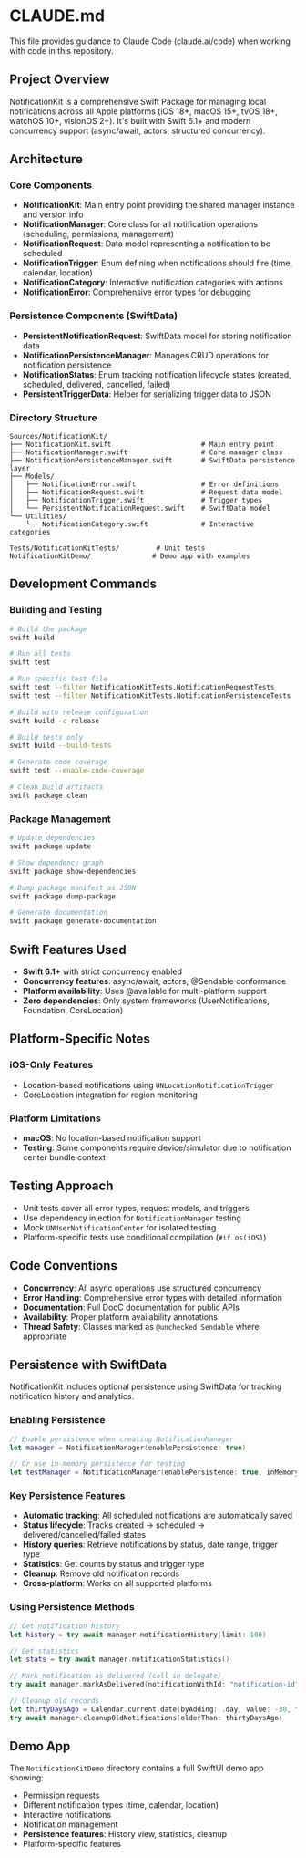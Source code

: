 # CLAUDE.md

This file provides guidance to Claude Code (claude.ai/code) when working with code in this repository.

## Project Overview

NotificationKit is a comprehensive Swift Package for managing local notifications across all Apple platforms (iOS 18+, macOS 15+, tvOS 18+, watchOS 10+, visionOS 2+). It's built with Swift 6.1+ and modern concurrency support (async/await, actors, structured concurrency).

## Architecture

### Core Components

- **NotificationKit**: Main entry point providing the shared manager instance and version info
- **NotificationManager**: Core class for all notification operations (scheduling, permissions, management)
- **NotificationRequest**: Data model representing a notification to be scheduled
- **NotificationTrigger**: Enum defining when notifications should fire (time, calendar, location)
- **NotificationCategory**: Interactive notification categories with actions
- **NotificationError**: Comprehensive error types for debugging

### Persistence Components (SwiftData)

- **PersistentNotificationRequest**: SwiftData model for storing notification data
- **NotificationPersistenceManager**: Manages CRUD operations for notification persistence
- **NotificationStatus**: Enum tracking notification lifecycle states (created, scheduled, delivered, cancelled, failed)
- **PersistentTriggerData**: Helper for serializing trigger data to JSON

### Directory Structure

```
Sources/NotificationKit/
├── NotificationKit.swift                      # Main entry point
├── NotificationManager.swift                  # Core manager class
├── NotificationPersistenceManager.swift       # SwiftData persistence layer
├── Models/
│   ├── NotificationError.swift                # Error definitions
│   ├── NotificationRequest.swift              # Request data model
│   ├── NotificationTrigger.swift              # Trigger types
│   └── PersistentNotificationRequest.swift    # SwiftData model
└── Utilities/
    └── NotificationCategory.swift             # Interactive categories

Tests/NotificationKitTests/         # Unit tests
NotificationKitDemo/               # Demo app with examples
```

## Development Commands

### Building and Testing
```bash
# Build the package
swift build

# Run all tests
swift test

# Run specific test file
swift test --filter NotificationKitTests.NotificationRequestTests
swift test --filter NotificationKitTests.NotificationPersistenceTests

# Build with release configuration
swift build -c release

# Build tests only
swift build --build-tests

# Generate code coverage
swift test --enable-code-coverage

# Clean build artifacts
swift package clean
```

### Package Management
```bash
# Update dependencies
swift package update

# Show dependency graph
swift package show-dependencies

# Dump package manifest as JSON
swift package dump-package

# Generate documentation
swift package generate-documentation
```

## Swift Features Used

- **Swift 6.1+** with strict concurrency enabled
- **Concurrency features**: async/await, actors, @Sendable conformance
- **Platform availability**: Uses @available for multi-platform support
- **Zero dependencies**: Only system frameworks (UserNotifications, Foundation, CoreLocation)

## Platform-Specific Notes

### iOS-Only Features
- Location-based notifications using `UNLocationNotificationTrigger`
- CoreLocation integration for region monitoring

### Platform Limitations
- **macOS**: No location-based notification support
- **Testing**: Some components require device/simulator due to notification center bundle context

## Testing Approach

- Unit tests cover all error types, request models, and triggers
- Use dependency injection for `NotificationManager` testing
- Mock `UNUserNotificationCenter` for isolated testing
- Platform-specific tests use conditional compilation (`#if os(iOS)`)

## Code Conventions

- **Concurrency**: All async operations use structured concurrency
- **Error Handling**: Comprehensive error types with detailed information
- **Documentation**: Full DocC documentation for public APIs
- **Availability**: Proper platform availability annotations
- **Thread Safety**: Classes marked as `@unchecked Sendable` where appropriate

## Persistence with SwiftData

NotificationKit includes optional persistence using SwiftData for tracking notification history and analytics.

### Enabling Persistence
```swift
// Enable persistence when creating NotificationManager
let manager = NotificationManager(enablePersistence: true)

// Or use in-memory persistence for testing
let testManager = NotificationManager(enablePersistence: true, inMemoryPersistence: true)
```

### Key Persistence Features
- **Automatic tracking**: All scheduled notifications are automatically saved
- **Status lifecycle**: Tracks created → scheduled → delivered/cancelled/failed states
- **History queries**: Retrieve notifications by status, date range, trigger type
- **Statistics**: Get counts by status and trigger type
- **Cleanup**: Remove old notification records
- **Cross-platform**: Works on all supported platforms

### Using Persistence Methods
```swift
// Get notification history
let history = try await manager.notificationHistory(limit: 100)

// Get statistics
let stats = try await manager.notificationStatistics()

// Mark notification as delivered (call in delegate)
try await manager.markAsDelivered(notificationWithId: "notification-id")

// Cleanup old records
let thirtyDaysAgo = Calendar.current.date(byAdding: .day, value: -30, to: Date())!
try await manager.cleanupOldNotifications(olderThan: thirtyDaysAgo)
```

## Demo App

The `NotificationKitDemo` directory contains a full SwiftUI demo app showing:
- Permission requests
- Different notification types (time, calendar, location)
- Interactive notifications
- Notification management
- **Persistence features**: History view, statistics, cleanup
- Platform-specific features